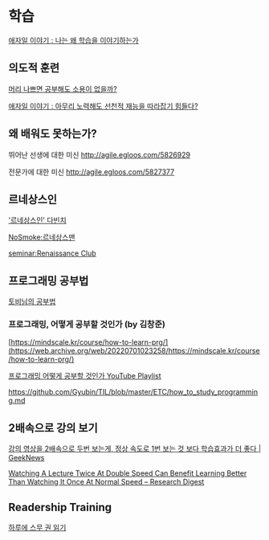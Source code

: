 # 학습

[애자일 이야기 : 나는 왜 학습을 이야기하는가](http://agile.egloos.com/3111334)

## 의도적 훈련

[머리 나쁘면 공부해도 소용이 없을까?](https://169254.tumblr.com/post/92633286949)

[애자일 이야기 : 아무리 노력해도 선천적 재능을 따라잡기 힘들다?](http://agile.egloos.com/5818960)

## 왜 배워도 못하는가?

뛰어난 선생에 대한 미신
<http://agile.egloos.com/5826929>

전문가에 대한 미신
<http://agile.egloos.com/5827377>

## 르네상스인

['르네상스인' 다빈치](https://bit.ly/3DtvJ68)

[NoSmoke:르네상스맨](https://bit.ly/3HlGxVf)

[seminar:Renaissance Club](https://bit.ly/3wLqxHd)

## 프로그래밍 공부법

[토비님의 공부법](https://bit.ly/3kX1gXR)

### 프로그래밍, 어떻게 공부할 것인가 (by 김창준)

[https://mindscale.kr/course/how-to-learn-prg/](https://web.archive.org/web/20220701023258/https://mindscale.kr/course/how-to-learn-prg/)

[프로그래밍 어떻게 공부할 것인가 YouTube Playlist](https://www.youtube.com/playlist?list=PLE9xnLCpxz5wZnYt3F1Rgsp_cpIIQrwo9)

<https://github.com/Gyubin/TIL/blob/master/ETC/how_to_study_programming.md>

## 2배속으로 강의 보기

[강의 영상을 2배속으로 두번 보는게, 정상 속도로 1번 보는 것 보다 학습효과가 더 좋다 | GeekNews](https://news.hada.io/topic?id=5615)

[Watching A Lecture Twice At Double Speed Can Benefit Learning Better Than Watching It Once At Normal Speed – Research Digest](https://digest.bps.org.uk/2021/12/21/watching-a-lecture-twice-at-double-speed-can-benefit-learning-better-than-watching-it-once-at-normal-speed/)

## Readership Training

[하루에 스무 권 읽기](https://web.archive.org/web/20221003165732/http://agile.egloos.com/4215677)
